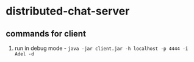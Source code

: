 # distributed-chat-server

## commands for client
1. run in debug mode - `java -jar client.jar -h localhost -p 4444 -i Adel -d`
